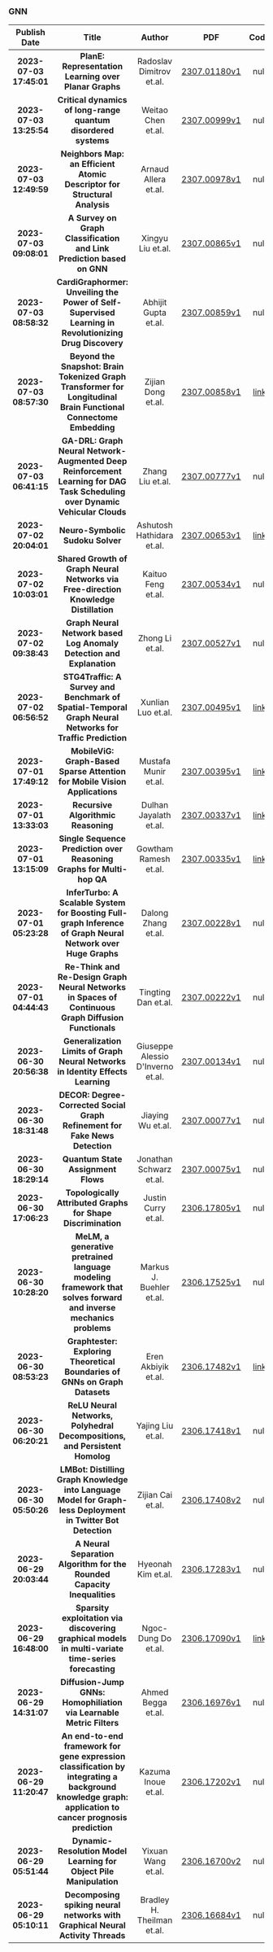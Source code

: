 
### GNN
|Publish Date|Title|Author|PDF|Code|
| :---: | :---: | :---: | :---: | :---: |
|**2023-07-03 17:45:01**|**PlanE: Representation Learning over Planar Graphs**|Radoslav Dimitrov et.al.|[2307.01180v1](http://arxiv.org/abs/2307.01180v1)|null|
|**2023-07-03 13:25:54**|**Critical dynamics of long-range quantum disordered systems**|Weitao Chen et.al.|[2307.00999v1](http://arxiv.org/abs/2307.00999v1)|null|
|**2023-07-03 12:49:59**|**Neighbors Map: an Efficient Atomic Descriptor for Structural Analysis**|Arnaud Allera et.al.|[2307.00978v1](http://arxiv.org/abs/2307.00978v1)|null|
|**2023-07-03 09:08:01**|**A Survey on Graph Classification and Link Prediction based on GNN**|Xingyu Liu et.al.|[2307.00865v1](http://arxiv.org/abs/2307.00865v1)|null|
|**2023-07-03 08:58:32**|**CardiGraphormer: Unveiling the Power of Self-Supervised Learning in   Revolutionizing Drug Discovery**|Abhijit Gupta et.al.|[2307.00859v1](http://arxiv.org/abs/2307.00859v1)|null|
|**2023-07-03 08:57:30**|**Beyond the Snapshot: Brain Tokenized Graph Transformer for Longitudinal   Brain Functional Connectome Embedding**|Zijian Dong et.al.|[2307.00858v1](http://arxiv.org/abs/2307.00858v1)|[link](https://github.com/ZijianD/Brain-TokenGT.git)|
|**2023-07-03 06:41:15**|**GA-DRL: Graph Neural Network-Augmented Deep Reinforcement Learning for   DAG Task Scheduling over Dynamic Vehicular Clouds**|Zhang Liu et.al.|[2307.00777v1](http://arxiv.org/abs/2307.00777v1)|null|
|**2023-07-02 20:04:01**|**Neuro-Symbolic Sudoku Solver**|Ashutosh Hathidara et.al.|[2307.00653v1](http://arxiv.org/abs/2307.00653v1)|[link](https://github.com/ashutosh1919/neuro-symbolic-sudoku-solver)|
|**2023-07-02 10:03:01**|**Shared Growth of Graph Neural Networks via Free-direction Knowledge   Distillation**|Kaituo Feng et.al.|[2307.00534v1](http://arxiv.org/abs/2307.00534v1)|null|
|**2023-07-02 09:38:43**|**Graph Neural Network based Log Anomaly Detection and Explanation**|Zhong Li et.al.|[2307.00527v1](http://arxiv.org/abs/2307.00527v1)|null|
|**2023-07-02 06:56:52**|**STG4Traffic: A Survey and Benchmark of Spatial-Temporal Graph Neural   Networks for Traffic Prediction**|Xunlian Luo et.al.|[2307.00495v1](http://arxiv.org/abs/2307.00495v1)|[link](https://github.com/trainingl/STG4Traffic)|
|**2023-07-01 17:49:12**|**MobileViG: Graph-Based Sparse Attention for Mobile Vision Applications**|Mustafa Munir et.al.|[2307.00395v1](http://arxiv.org/abs/2307.00395v1)|[link](https://github.com/SLDGroup/MobileViG)|
|**2023-07-01 13:33:03**|**Recursive Algorithmic Reasoning**|Dulhan Jayalath et.al.|[2307.00337v1](http://arxiv.org/abs/2307.00337v1)|[link](https://github.com/DJayalath/gnn-call-stack)|
|**2023-07-01 13:15:09**|**Single Sequence Prediction over Reasoning Graphs for Multi-hop QA**|Gowtham Ramesh et.al.|[2307.00335v1](http://arxiv.org/abs/2307.00335v1)|[link](https://github.com/gowtham1997/SeqGraph}}thatintegratesagraphstructureconnectingkeyentitiesineachcontextpassagetorelevantsubsequentpassagesforeachquestion.Weuseagraphneuralnetworktoencodethisgraphstructureandfusetheresultingrepresentationsintotheentityrepresentationsofthemodel.Ourexperimentsshowsignificantimprovementsinanswerexact-match/F1scoresandfaithfulnessofgroundinginthereasoningpathontheHotpotQAdatasetandachievestate-of-the-artnumbersontheMusiquedatasetwithonlyuptoa4\%increaseinmodelparameters)|
|**2023-07-01 05:23:28**|**InferTurbo: A Scalable System for Boosting Full-graph Inference of Graph   Neural Network over Huge Graphs**|Dalong Zhang et.al.|[2307.00228v1](http://arxiv.org/abs/2307.00228v1)|null|
|**2023-07-01 04:44:43**|**Re-Think and Re-Design Graph Neural Networks in Spaces of Continuous   Graph Diffusion Functionals**|Tingting Dan et.al.|[2307.00222v1](http://arxiv.org/abs/2307.00222v1)|null|
|**2023-06-30 20:56:38**|**Generalization Limits of Graph Neural Networks in Identity Effects   Learning**|Giuseppe Alessio D'Inverno et.al.|[2307.00134v1](http://arxiv.org/abs/2307.00134v1)|null|
|**2023-06-30 18:31:48**|**DECOR: Degree-Corrected Social Graph Refinement for Fake News Detection**|Jiaying Wu et.al.|[2307.00077v1](http://arxiv.org/abs/2307.00077v1)|null|
|**2023-06-30 18:29:14**|**Quantum State Assignment Flows**|Jonathan Schwarz et.al.|[2307.00075v1](http://arxiv.org/abs/2307.00075v1)|null|
|**2023-06-30 17:06:23**|**Topologically Attributed Graphs for Shape Discrimination**|Justin Curry et.al.|[2306.17805v1](http://arxiv.org/abs/2306.17805v1)|null|
|**2023-06-30 10:28:20**|**MeLM, a generative pretrained language modeling framework that solves   forward and inverse mechanics problems**|Markus J. Buehler et.al.|[2306.17525v1](http://arxiv.org/abs/2306.17525v1)|null|
|**2023-06-30 08:53:23**|**Graphtester: Exploring Theoretical Boundaries of GNNs on Graph Datasets**|Eren Akbiyik et.al.|[2306.17482v1](http://arxiv.org/abs/2306.17482v1)|[link](https://github.com/meakbiyik/graphtester)|
|**2023-06-30 06:20:21**|**ReLU Neural Networks, Polyhedral Decompositions, and Persistent Homolog**|Yajing Liu et.al.|[2306.17418v1](http://arxiv.org/abs/2306.17418v1)|null|
|**2023-06-30 05:50:26**|**LMBot: Distilling Graph Knowledge into Language Model for Graph-less   Deployment in Twitter Bot Detection**|Zijian Cai et.al.|[2306.17408v2](http://arxiv.org/abs/2306.17408v2)|null|
|**2023-06-29 20:03:44**|**A Neural Separation Algorithm for the Rounded Capacity Inequalities**|Hyeonah Kim et.al.|[2306.17283v1](http://arxiv.org/abs/2306.17283v1)|null|
|**2023-06-29 16:48:00**|**Sparsity exploitation via discovering graphical models in multi-variate   time-series forecasting**|Ngoc-Dung Do et.al.|[2306.17090v1](http://arxiv.org/abs/2306.17090v1)|[link](https://github.com/HySonLab/GraphLASSO)|
|**2023-06-29 14:31:07**|**Diffusion-Jump GNNs: Homophiliation via Learnable Metric Filters**|Ahmed Begga et.al.|[2306.16976v1](http://arxiv.org/abs/2306.16976v1)|null|
|**2023-06-29 11:20:47**|**An end-to-end framework for gene expression classification by   integrating a background knowledge graph: application to cancer prognosis   prediction**|Kazuma Inoue et.al.|[2306.17202v1](http://arxiv.org/abs/2306.17202v1)|null|
|**2023-06-29 05:51:44**|**Dynamic-Resolution Model Learning for Object Pile Manipulation**|Yixuan Wang et.al.|[2306.16700v2](http://arxiv.org/abs/2306.16700v2)|null|
|**2023-06-29 05:10:11**|**Decomposing spiking neural networks with Graphical Neural Activity   Threads**|Bradley H. Theilman et.al.|[2306.16684v1](http://arxiv.org/abs/2306.16684v1)|null|
